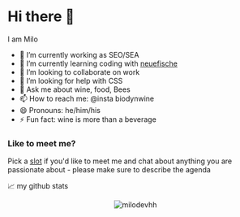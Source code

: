 # Hi there 👋 

I am Milo
- 🔭 I’m currently working as SEO/SEA
- 🌱 I’m currently learning coding with [neuefische](https://github.com/neuefische)
- 👯 I’m looking to collaborate on work 
- 🤔 I’m looking for help with CSS 
- 💬 Ask me about wine, food, Bees 
- 📫 How to reach me: @insta biodynwine
- 😄 Pronouns: he/him/his
- ⚡ Fun fact: wine is more than a beverage

### Like to meet me?
Pick a [slot](https://calendly.com/schmiessek/30min) if you'd like to meet me and chat about anything you are passionate about - please make sure to describe the agenda


📈 my github stats

<p align="center"> <img src="https://github-readme-stats.vercel.app/api?username=milodevhh&show_icons=true&theme=gotham" alt="milodevhh" />
